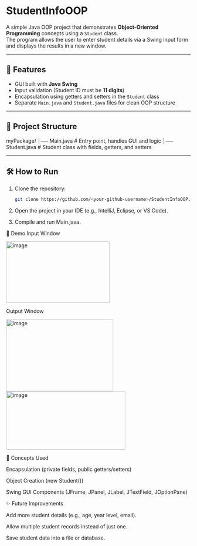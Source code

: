 # StudentInfoOOP

A simple Java OOP project that demonstrates **Object-Oriented Programming** concepts using a `Student` class.  
The program allows the user to enter student details via a Swing input form and displays the results in a new window.

---

## 🚀 Features
- GUI built with **Java Swing**
- Input validation (Student ID must be **11 digits**)
- Encapsulation using getters and setters in the `Student` class
- Separate `Main.java` and `Student.java` files for clean OOP structure

---

## 📂 Project Structure

myPackage/
│── Main.java # Entry point, handles GUI and logic
│── Student.java # Student class with fields, getters, and setters


---

## 🛠️ How to Run
1. Clone the repository:
   ```bash
   git clone https://github.com/<your-github-username>/StudentInfoOOP.git
2. Open the project in your IDE (e.g., IntelliJ, Eclipse, or VS Code).

3. Compile and run Main.java.


📸 Demo
Input Window

<img width="282" height="167" alt="image" src="https://github.com/user-attachments/assets/a30f0446-1f81-42fd-9c59-0157f86eead8" />


Output Window

<img width="292" height="196" alt="image" src="https://github.com/user-attachments/assets/90282d13-171c-44f8-9d1a-c3e0aa7f4e37" />

<img width="325" height="159" alt="image" src="https://github.com/user-attachments/assets/341d11c4-6fe0-447c-b745-fa07f9f05435" />






📖 Concepts Used

Encapsulation (private fields, public getters/setters)

Object Creation (new Student())

Swing GUI Components (JFrame, JPanel, JLabel, JTextField, JOptionPane)


✨ Future Improvements

Add more student details (e.g., age, year level, email).

Allow multiple student records instead of just one.

Save student data into a file or database.





